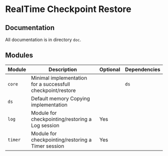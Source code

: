 # **R**eal**T**ime **C**heckpoint **R**estore 

## Documentation
All documentation is in directory `doc`.


## Modules


| **Module** | **Description** | **Optional** | **Dependencies** |
| --- | --- | --- | --- |
| `core` | Minimal implementation for a successfull checkpoint/restore | | `ds` |
| `ds` | Default memory Copying implementation | | |
| `log` | Module for checkpointing/restoring a Log session | Yes | |
| `timer` | Module for checkpointing/restoring a Timer session | Yes | |

